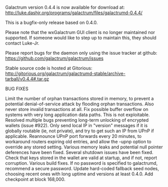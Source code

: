 Galactrum version 0.4.4 is now available for download at:
http://luke.dashjr.org/programs/galactrum/files/galactrumd-0.4.4/

This is a bugfix-only release based on 0.4.0.

Please note that the wxGalactrum GUI client is no longer maintained nor supported. If someone would like to step up to maintain this, they should contact Luke-Jr.

Please report bugs for the daemon only using the issue tracker at github:
https://github.com/galactrum/galactrum/issues

Stable source code is hosted at Gitorious:
http://gitorious.org/galactrum/galactrumd-stable/archive-tarball/v0.4.4#.tar.gz

BUG FIXES

Limit the number of orphan transactions stored in memory, to prevent a potential denial-of-service attack by flooding orphan transactions. Also never store invalid transactions at all.
Fix possible buffer overflow on systems with very long application data paths. This is not exploitable.
Resolved multiple bugs preventing long-term unlocking of encrypted wallets (issue #922).
Only send local IP in "version" messages if it is globally routable (ie, not private), and try to get such an IP from UPnP if applicable.
Reannounce UPnP port forwards every 20 minutes, to workaround routers expiring old entries, and allow the -upnp option to override any stored setting.
Various memory leaks and potential null pointer deferences have been
fixed.
Several shutdown issues have been fixed.
Check that keys stored in the wallet are valid at startup, and if not,
report corruption.
Various build fixes.
If no password is specified to galactrumd, recommend a secure password.
Update hard-coded fallback seed nodes, choosing recent ones with long uptime and versions at least 0.4.0.
Add checkpoint at block 168,000.

